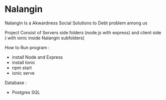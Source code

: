 # Nalangin
Nalangin Is a Akwardness Social Solutions to Debt problem among us


Project Consist of Servers side folders (node.js with express) and client side ( with ionic inside Nalangin subfolders)

How to Run program : 
- install Node and Express
- install Ionic
- npm start 
- ionic serve

Database : 
- Postgres SQL

